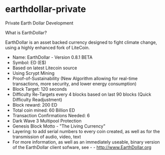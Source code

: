 # earthdollar-private
Private Earth Dollar Development

What is EarthDollar?

EarthDollar is an asset backed currency designed to fight climate change, using a highly enhanced fork of LiteCoin.

- Name: EarthDollar - Version 0.8.1 BETA
- Symbol: ED (E$)
- Based on latest Litecoin source
- Using Scrypt Mining
- Proof-of-Sustainability (New Algorithm allowing for real-time transactions, more security, and lower energy consumption)
- Block Target: 120 seconds
- Difficulty Re-Targets every 4 blocks based on last 90 blocks (Quick Difficulty Readjustment)
- Block reward: 200 ED
- Total coin mined: 60 Billion ED
- Transaction Confirmations Needed: 6
- Dark Wave 3 Multipool Protection
- Genesis Block Motto - "The Living Currency"
- Layering: to add serial numbers to every coin created, as well as for the transmission of audio, video, text
- For more information, as well as an immediately useable, binary version of the EarthDollar client sofware, see - - http://www.EarthDollar.org
